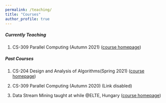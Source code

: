 ```yaml
---
permalink: /teaching/
title: "Courses"
author_profile: true
---
```


##### Currently Teaching

1. CS-309 Parallel Computing (Autumn 2021) ([course homepage](/PC2021/))

##### Past Courses

1. CS-204 Design and Analysis of Algorithms(Spring 2021) ([course homepage](/daa/))

2. CS-309 Parallel Computing (Autumn 2020) (Link disabled)

3. Data Stream Mining taught at while @ELTE, Hungary ([course homepage](/datastream/))

   




